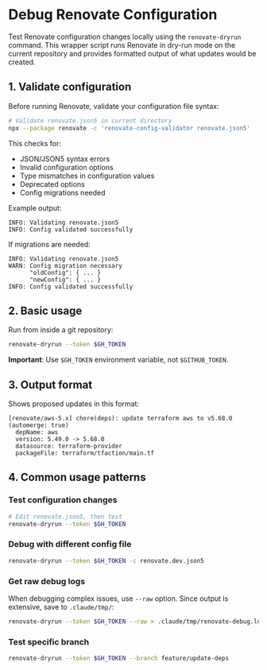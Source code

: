 # Debug Renovate Configuration

Test Renovate configuration changes locally using the `renovate-dryrun` command. This wrapper script runs Renovate in dry-run mode on the current repository and provides formatted output of what updates would be created.

## 1. Validate configuration

Before running Renovate, validate your configuration file syntax:

```bash
# Validate renovate.json5 in current directory
npx --package renovate -c 'renovate-config-validator renovate.json5'
```

This checks for:
- JSON/JSON5 syntax errors
- Invalid configuration options
- Type mismatches in configuration values
- Deprecated options
- Config migrations needed

Example output:
```
INFO: Validating renovate.json5
INFO: Config validated successfully
```

If migrations are needed:
```
INFO: Validating renovate.json5
WARN: Config migration necessary
      "oldConfig": { ... }
      "newConfig": { ... }
INFO: Config validated successfully
```

## 2. Basic usage

Run from inside a git repository:

```bash
renovate-dryrun --token $GH_TOKEN
```

**Important**: Use `$GH_TOKEN` environment variable, not `$GITHUB_TOKEN`.

## 3. Output format

Shows proposed updates in this format:
```
[renovate/aws-5.x] chore(deps): update terraform aws to v5.68.0 (automerge: true)
  depName: aws
  version: 5.49.0 -> 5.68.0
  datasource: terraform-provider
  packageFile: terraform/tfaction/main.tf
```

## 4. Common usage patterns

### Test configuration changes
```bash
# Edit renovate.json5, then test
renovate-dryrun --token $GH_TOKEN
```

### Debug with different config file
```bash
renovate-dryrun --token $GH_TOKEN -c renovate.dev.json5
```

### Get raw debug logs
When debugging complex issues, use `--raw` option. Since output is extensive, save to `.claude/tmp/`:
```bash
renovate-dryrun --token $GH_TOKEN --raw > .claude/tmp/renovate-debug.log
```

### Test specific branch
```bash
renovate-dryrun --token $GH_TOKEN --branch feature/update-deps
```
